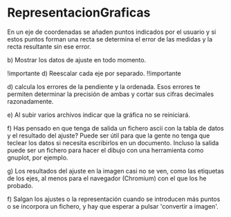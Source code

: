 RepresentacionGraficas
======================

En un eje de coordenadas se añaden puntos indicados por el usuario y si estos puntos forman una recta se determina el error de las medidas y la recta resultante sin ese error.

b) Mostrar los datos de ajuste en todo momento.

!importante d) Reescalar cada eje por separado.   !!importante

d) calcula los errores de la pendiente y la ordenada.  Esos errores te permiten determinar la precisión de ambas y cortar sus cifras decimales razonadamente.

e) Al subir varios archivos indicar que la gráfica no se reiniciará.

f) Has pensado en que tenga de salida un fichero ascii con la tabla de datos y el resultado del ajuste?  Puede ser útil para que la gente no tenga que teclear los datos si necesita escribirlos en un documento. Incluso la salida puede ser un fichero para hacer el dibujo con una herramienta como gnuplot, por ejemplo.

g) Los resultados del ajuste en la imagen casi no se ven, como las etiquetas de los ejes, al menos para el navegador (Chromium) con el que los he probado.

f) Salgan los ajustes o la representación cuando se introducen más puntos o se incorpora un fichero, y hay que esperar
a pulsar 'convertir a imagen'.
